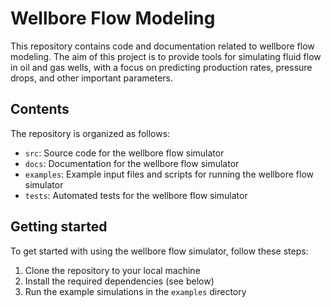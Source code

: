 # Wellbore Flow Modeling

This repository contains code and documentation related to wellbore flow modeling. 
The aim of this project is to provide tools for simulating fluid flow in oil and gas wells, with a focus on predicting production rates, pressure drops, and other important parameters.

## Contents

The repository is organized as follows:

- `src`: Source code for the wellbore flow simulator
- `docs`: Documentation for the wellbore flow simulator
- `examples`: Example input files and scripts for running the wellbore flow simulator
- `tests`: Automated tests for the wellbore flow simulator

## Getting started

To get started with using the wellbore flow simulator, follow these steps:

1. Clone the repository to your local machine
2. Install the required dependencies (see below)
3. Run the example simulations in the `examples` directory
